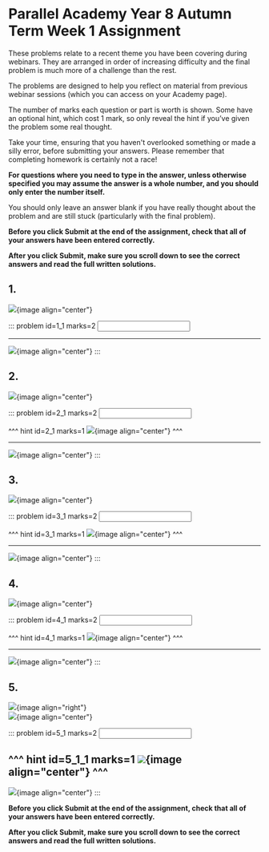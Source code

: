 # Parallel Academy Year 8 Autumn Term Week 1 Assignment

These problems relate to a recent theme you have been covering during webinars. They are arranged in order of increasing difficulty and the final problem is much more of a challenge than the rest.  

The problems are designed to help you reflect on material from previous webinar sessions (which you can access on your Academy page).  

The number of marks each question or part is worth is shown. Some have an optional hint, which cost 1 mark, so only reveal the hint if you’ve given the problem some real thought.   

Take your time, ensuring that you haven't overlooked something or made a silly error, before submitting your answers. Please remember that completing homework is certainly not a race!  

**For questions where you need to type in the answer, unless otherwise specified you may assume the answer is a whole number, and you should only enter the number itself.**  

You should only leave an answer blank if you have really thought about the problem and are still stuck (particularly with the final problem).  

**Before you click Submit at the end of the assignment, check that all of your answers have been entered correctly.** 
  
**After you click Submit, make sure you scroll down to see the correct answers and read the full written solutions.** 


## 1.	
![](/resources/academy-8aut-week-1/q1.png){image align="center"}  

::: problem id=1_1 marks=2
<input type="number" solution="360"/>  
 
---

![](/resources/academy-8aut-week-1/s1.png){image align="center"}
:::  


## 2.
![](/resources/academy-8aut-week-1/q2.png){image align="center"}  

::: problem id=2_1 marks=2
<input type="number" solution="27"/>  

^^^ hint id=2_1 marks=1
![](/resources/academy-8aut-week-1/h2.png){image align="center"} 
^^^  

---

![](/resources/academy-8aut-week-1/s2.png){image align="center"}
:::  


## 3.
![](/resources/academy-8aut-week-1/q3.png){image align="center"}  

::: problem id=3_1 marks=2
<input type="number" solution="225"/>  

^^^ hint id=3_1 marks=1
![](/resources/academy-8aut-week-1/h3.png){image align="center"} 
^^^  

---

![](/resources/academy-8aut-week-1/s3.png){image align="center"}
:::  


## 4.
![](/resources/academy-8aut-week-1/q4.png){image align="center"}  

::: problem id=4_1 marks=2
<input type="number" solution="126"/>  

^^^ hint id=4_1 marks=1
![](/resources/academy-8aut-week-1/h4.png){image align="center"} 
^^^  
 
---

![](/resources/academy-8aut-week-1/s4.png){image align="center"}
:::  


## 5.
![](/resources/academy-4-week-2/4-skull.png){image align="right"}  
![](/resources/academy-8aut-week-1/q5.png){image align="center"}  

::: problem id=5_1 marks=2
<input type="number" solution="31"/> 

^^^ hint id=5_1_1 marks=1
![](/resources/academy-8aut-week-1/h5.png){image align="center"} 
^^^  
---

![](/resources/academy-8aut-week-1/s5.png){image align="center"}
:::  

**Before you click Submit at the end of the assignment, check that all of your answers have been entered correctly.** 
  
**After you click Submit, make sure you scroll down to see the correct answers and read the full written solutions.**  